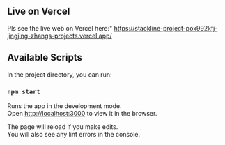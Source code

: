 ## Live on Vercel 
Pls see the live web on Vercel here:" https://stackline-project-pox992kfj-jingjing-zhangs-projects.vercel.app/

## Available Scripts

In the project directory, you can run:

### `npm start`

Runs the app in the development mode.\
Open [http://localhost:3000](http://localhost:3000) to view it in the browser.

The page will reload if you make edits.\
You will also see any lint errors in the console.
